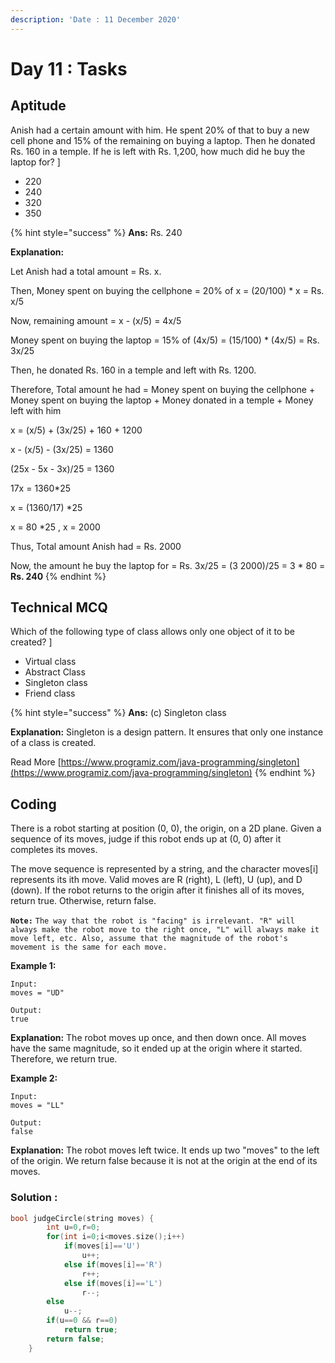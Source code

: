 ```yaml
---
description: 'Date : 11 December 2020'
---
```


# Day 11 : Tasks

## Aptitude

Anish had a certain amount with him. He spent 20% of that to buy a new cell phone and 15% of the remaining on buying a laptop. Then he donated Rs. 160 in a temple. If he is left with Rs. 1,200, how much did he buy the laptop for? \]

* 220
* 240
* 320
* 350

{% hint style="success" %}
**Ans:** Rs. 240 

**Explanation:** 

Let Anish had a total amount = Rs. x. 

Then, Money spent on buying the cellphone = 20% of x = \(20/100\) \* x = Rs. x/5 

Now, remaining amount = x - \(x/5\) = 4x/5

Money spent on buying the laptop = 15% of \(4x/5\) = \(15/100\) \* \(4x/5\) = Rs. 3x/25 

Then, he donated Rs. 160 in a temple and left with Rs. 1200.

Therefore, Total amount he had = Money spent on buying the cellphone + Money spent on buying the laptop + Money donated in a temple + Money left with him

 x = \(x/5\) + \(3x/25\) + 160 + 1200

x - \(x/5\) - \(3x/25\) = 1360 

 \(25x - 5x - 3x\)/25 = 1360

 17x = 1360\*25 

x = \(1360/17\) \*25 

x = 80 \*25 , x = 2000 

Thus, Total amount Anish had = Rs. 2000 

Now, the amount he buy the laptop for = Rs. 3x/25 = \(3  2000\)/25 = 3 \* 80 = **Rs. 240**
{% endhint %}



## Technical MCQ

Which of the following type of class allows only one object of it to be created? \]

* Virtual class
* Abstract Class
* Singleton class
* Friend class

{% hint style="success" %}
**Ans:** \(c\) Singleton class

**Explanation:** Singleton is a design pattern. It ensures that only one instance of a class is created.

Read More [https://www.programiz.com/java-programming/singleton](https://www.programiz.com/java-programming/singleton)
{% endhint %}

## Coding 

There is a robot starting at position \(0, 0\), the origin, on a 2D plane. Given a sequence of its moves, judge if this robot ends up at \(0, 0\) after it completes its moves.

The move sequence is represented by a string, and the character moves\[i\] represents its ith move. Valid moves are R \(right\), L \(left\), U \(up\), and D \(down\). If the robot returns to the origin after it finishes all of its moves, return true. Otherwise, return false.

**`Note:`** `The way that the robot is "facing" is irrelevant. "R" will always make the robot move to the right once, "L" will always make it move left, etc. Also, assume that the magnitude of the robot's movement is the same for each move.`

**Example 1:**

```text
Input: 
moves = "UD" 

Output: 
true
```

**Explanation:** The robot moves up once, and then down once. All moves have the same magnitude, so it ended up at the origin where it started. Therefore, we return true.

**Example 2:**

```text
Input: 
moves = "LL" 

Output: 
false 
```

**Explanation:** The robot moves left twice. It ends up two "moves" to the left of the origin. We return false because it is not at the origin at the end of its moves.

### Solution :

```cpp
bool judgeCircle(string moves) {
        int u=0,r=0;
        for(int i=0;i<moves.size();i++)
            if(moves[i]=='U')
                u++;
            else if(moves[i]=='R')
                r++;
            else if(moves[i]=='L')
                r--;
        else
            u--;
        if(u==0 && r==0)
            return true;
        return false;
    }
```

